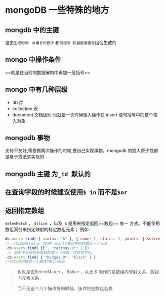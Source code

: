 # mongoDB 一些特殊的地方

## mongdb 中的主键

是由`生成时间 ` `自增长的数字` 和`线程号 机器服务器号`组合生成的

## mongo 中操作条件

==就是在当前的数据解构中再加一层括号==

## mongo 中有几种层级

- db 库
- collection 表
- document 文档级别 也就是一次时候输入操作在 insert 语句括号中的整个插入对象

## mongodb 事物

支持不友好,需要做两次操作的时候,要自己实现事物，mongodb 的插入原子性都是基于方法来实现的

## mongodb 主键 为`_id `默认的

## 在查询字段的时候建议使用`$ in` 而不是`$or`

## 返回指定数组

`$elemMatch` ， `$slice `，以及` $` 是用来指定返回==数组== 唯一 方式。不能使用数组索引来指定映射的特定数组元素；
例如:

```javascript
db.users.find( { status: "A" }, { name: 1, status: 1, points: { $slice: -1 } } )
// 可以返回status 为A的 points数组中的的最后一个元素
 db.users.find( {} , "ratings.0": 1 })
 // 映射不会映射到数组的第一个元素，这样写不对。
 db.users.find( { "badges.0": "black" } )
//可以得到数组一个属性时black的

```

> 也就是说$elemMatch ， $slice ，以及 $  操作的是数组内映射关系，数组内元素关系 .
>
>而不用这个几个操作符的时候，操作的是数组名称

